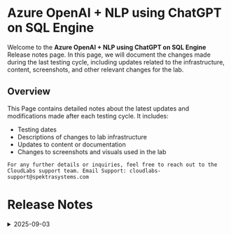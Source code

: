# Azure OpenAI + NLP using ChatGPT on SQL Engine

Welcome to the **Azure OpenAI + NLP using ChatGPT on SQL Engine** Release notes page. In this page, we will document the changes made during the last testing cycle, including updates related to the infrastructure, content, screenshots, and other relevant changes for the lab.

## Overview

This Page contains detailed notes about the latest updates and modifications made after each testing cycle. It includes:

- Testing dates
- Descriptions of changes to lab infrastructure
- Updates to content or documentation
- Changes to screenshots and visuals used in the lab

`For any further details or inquiries, feel free to reach out to the CloudLabs support team. Email Support: cloudlabs-support@spektrasystems.com`

# Release Notes

<details>
  <summary>2025-09-03</summary>

## Release Date : 2025-09-03

### Summary of Changes 

-  Added explicit navigation steps in the lab guide and incorporated multiple screenshots to improve clarity and ensure correct environment access.

### Infrastructure Changes

NA

### Content Changes

- Included detailed navigation instructions to ensure users access the appropriate development environment.

### Screenshot Update

- Updated multiple screenshots to make the instructions clearer and improve the overall experience.
  
### Testing Notes

- **Testing Date**: 2025-09-01

### Testing Scope 

- Validation covered infrastructure compatibility, lab flow continuity, content accuracy, and screenshot alignment with the latest UI.

-------------

</details>



